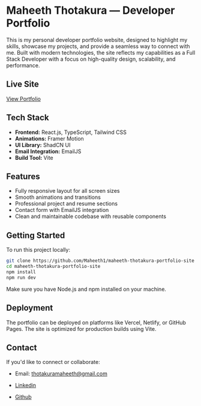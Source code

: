# Maheeth Thotakura — Developer Portfolio

This is my personal developer portfolio website, designed to highlight my skills, showcase my projects, and provide a seamless way to connect with me. Built with modern technologies, the site reflects my capabilities as a Full Stack Developer with a focus on high-quality design, scalability, and performance.

## Live Site

[View Portfolio](https://maheeth-thotakura-portfolio-site.vercel.app/)

## Tech Stack

- **Frontend:** React.js, TypeScript, Tailwind CSS
- **Animations:** Framer Motion
- **UI Library:** ShadCN UI
- **Email Integration:** EmailJS
- **Build Tool:** Vite

## Features

- Fully responsive layout for all screen sizes
- Smooth animations and transitions
- Professional project and resume sections
- Contact form with EmailJS integration
- Clean and maintainable codebase with reusable components

## Getting Started

To run this project locally:

```bash
git clone https://github.com/Maheeth1/maheeth-thotakura-portfolio-site
cd maheeth-thotakura-portfolio-site
npm install
npm run dev
```

Make sure you have Node.js and npm installed on your machine.

## Deployment
The portfolio can be deployed on platforms like Vercel, Netlify, or GitHub Pages. The site is optimized for production builds using Vite.

## Contact
If you'd like to connect or collaborate:

- Email: thotakuramaheeth@gmail.com

- [Linkedin](https://www.linkedin.com/in/maheeth-thotakura)

- [Github](https://github.com/Maheeth1)


